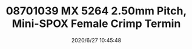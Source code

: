 ﻿---
layout: post 
title: 08701039 MX 5264 2.50mm Pitch, Mini-SPOX Female Crimp Termin
tags: 5264
categories: wire-cable
overview: 2.50mm Pitch, Mini-SPOX Female Crimp Terminal, 22-28 AWG, Reel
part_number: 08701039
thumb_img: static/202006/348-thumb-20200627184709.jpg
small_img: static/202006/348-20200627184709.jpg
date: 2020/6/27 10:45:48
---



